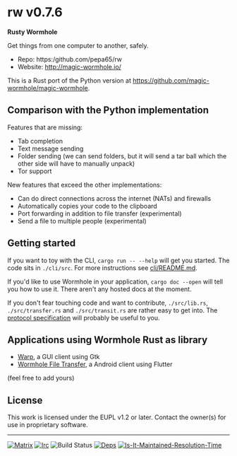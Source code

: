 # rw v0.7.6
**Rusty Wormhole**

Get things from one computer to another, safely.

* Repo: https:/github.com/pepa65/rw
* Website: <http://magic-wormhole.io/>

This is a Rust port of the Python version at <https://github.com/magic-wormhole/magic-wormhole>.

## Comparison with the Python implementation

Features that are missing:

- Tab completion
- Text message sending
- Folder sending (we can send folders, but it will send a tar ball which the other side will have to manually unpack)
- Tor support

New features that exceed the other implementations:

- Can do direct connections across the internet (NATs) and firewalls
- Automatically copies your code to the clipboard
- Port forwarding in addition to file transfer (experimental)
- Send a file to multiple people (experimental)

## Getting started

If you want to toy with the CLI, `cargo run -- --help` will get you started. The code sits in `./cli/src`. For more instructions see [cli/README.md](cli/README.md).

If you'd like to use Wormhole in your application, `cargo doc --open` will tell you how to use it. There aren't any hosted docs at the moment.

If you don't fear touching code and want to contribute, `./src/lib.rs`, `./src/transfer.rs` and `./src/transit.rs` are rather easy to get into. The [protocol specification](https://github.com/magic-wormhole/magic-wormhole-protocols) will probably be useful to you.

## Applications using Wormhole Rust as library

- [Warp](https://gitlab.gnome.org/World/warp), a GUI client using Gtk
- [Wormhole File Transfer](https://gitlab.com/lukas-heiligenbrunner/wormhole), a Android client using Flutter

(feel free to add yours)

## License

This work is licensed under the EUPL v1.2 or later. Contact the owner(s) for use in proprietary software.

----------

[![Matrix][matrix-room-image]][matrix-room-url]
[![Irc][irc-room-image]][irc-room-url]
![Build Status][build-status-image]
[![Deps][deps-status-image]][deps-status-url]
[![Is-It-Maintained-Resolution-Time][iim-resolution-image]][iim-resolution-url]

[matrix-room-image]: https://img.shields.io/badge/matrix.org-%23magic--wormhole-brightgreen
[matrix-room-url]: https://matrix.to/#/#magic-wormhole:matrix.org
[irc-room-image]: https://img.shields.io/badge/irc.libera.chat-%23magic--wormhole-brightgreen
[irc-room-url]: https://web.libera.chat/
[build-status-image]: https://github.com/pepa65/rw/workflows/Rust/badge.svg
[deps-status-image]: https://deps.rs/repo/github/pepa65/rw/status.svg
[deps-status-url]: https://deps.rs/repo/github/pepa65/rw
[iim-resolution-image]: http://isitmaintained.com/badge/resolution/pepa65/rw.svg
[iim-resolution-url]: http://isitmaintained.com/project/pepa65/rw

